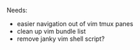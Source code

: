 Needs:

* easier navigation out of vim tmux panes
* clean up vim bundle list
* remove janky vim shell script?
